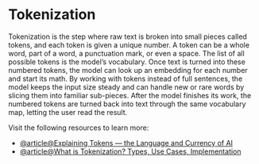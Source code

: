 # Tokenization

Tokenization is the step where raw text is broken into small pieces called tokens, and each token is given a unique number. A token can be a whole word, part of a word, a punctuation mark, or even a space. The list of all possible tokens is the model’s vocabulary. Once text is turned into these numbered tokens, the model can look up an embedding for each number and start its math. By working with tokens instead of full sentences, the model keeps the input size steady and can handle new or rare words by slicing them into familiar sub-pieces. After the model finishes its work, the numbered tokens are turned back into text through the same vocabulary map, letting the user read the result.

Visit the following resources to learn more:

- [@article@Explaining Tokens — the Language and Currency of AI](https://blogs.nvidia.com/blog/ai-tokens-explained/)
- [@article@What is Tokenization? Types, Use Cases, Implementation](https://www.datacamp.com/blog/what-is-tokenization)
